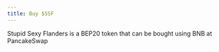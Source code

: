 ```yaml
---
title: Buy $SSF
---
```


Stupid Sexy Flanders is a BEP20 token that can be bought using BNB at PancakeSwap